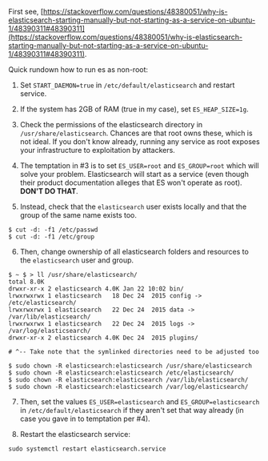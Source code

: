 First see, [https://stackoverflow.com/questions/48380051/why-is-elasticsearch-starting-manually-but-not-starting-as-a-service-on-ubuntu-1/48390311#48390311](https://stackoverflow.com/questions/48380051/why-is-elasticsearch-starting-manually-but-not-starting-as-a-service-on-ubuntu-1/48390311#48390311).

Quick rundown how to run es as non-root:<br>
1. Set `START_DAEMON=true` in `/etc/default/elasticsearch` and restart service.
2. If the system has 2GB of RAM (true in my case), set `ES_HEAP_SIZE=1g`.
3. Check the permissions of the elasticsearch directory in `/usr/share/elasticsearch`. Chances are that root owns these, which is not ideal. If you don't know already, running any service as root exposes your infrastructure to exploitation by attackers.
4. The temptation in #3 is to set `ES_USER=root` and `ES_GROUP=root` which will solve your problem. Elasticsearch will start as a service (even though their product documentation alleges that ES won't operate as root). **DON'T DO THAT**.

5. Instead, check that the `elasticsearch` user exists locally and that the group of the same name exists too.
```
$ cut -d: -f1 /etc/passwd
$ cut -d: -f1 /etc/group
```
6. Then, change ownership of all elasticsearch folders and resources to the `elasticsearch` user and group.

```
$ ~ $ > ll /usr/share/elasticsearch/
total 8.0K
drwxr-xr-x 2 elasticsearch 4.0K Jan 22 10:02 bin/
lrwxrwxrwx 1 elasticsearch   18 Dec 24  2015 config -> /etc/elasticsearch/
lrwxrwxrwx 1 elasticsearch   22 Dec 24  2015 data -> /var/lib/elasticsearch/
lrwxrwxrwx 1 elasticsearch   22 Dec 24  2015 logs -> /var/log/elasticsearch/
drwxr-xr-x 2 elasticsearch 4.0K Dec 24  2015 plugins/

# ^-- Take note that the symlinked directories need to be adjusted too

$ sudo chown -R elasticsearch:elasticsearch /usr/share/elasticsearch
$ sudo chown -R elasticsearch:elasticsearch /etc/elasticsearch/
$ sudo chown -R elasticsearch:elasticsearch /var/lib/elasticsearch/
$ sudo chown -R elasticsearch:elasticsearch /var/log/elasticsearch/
```

7. Then, set the values `ES_USER=elasticsearch` and `ES_GROUP=elasticsearch` in `/etc/default/elasticsearch` if they aren't set that way already (in case you gave in to temptation per #4).

8. Restart the elasticsearch service:
```
sudo systemctl restart elasticsearch.service
```

